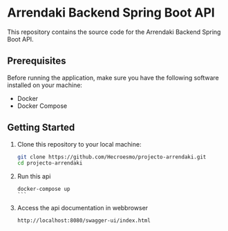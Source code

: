 # Arrendaki Backend Spring Boot API

This repository contains the source code for the Arrendaki Backend Spring Boot API.

## Prerequisites

Before running the application, make sure you have the following software installed on your machine:

- Docker
- Docker Compose

## Getting Started

1. Clone this repository to your local machine:

   ```sh
   git clone https://github.com/Hecroesmo/projecto-arrendaki.git
   cd projecto-arrendaki

   ```

2. Run this api

   ````docker
   docker-compose up
   ```

   ````

3. Access the api documentation in webbrowser
   ```url
   http://localhost:8080/swagger-ui/index.html
   ```
